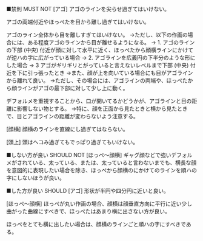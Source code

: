 ﻿■禁則 MUST NOT
[アゴ]
アゴのラインを尖らせ過ぎてはいけない。

アゴの両端付近やほっぺたを目から離し過ぎてはいけない。

アゴのライン全体から目を離しすぎてはいけない。
→ただし、以下の作画の場合には、ある程度アゴのラインから目が離せるようになる。
→ 1. アゴのラインの下部 (中央) 付近が顔に対して水平に近く、ほっぺたから顔横ラインにかけてが逆ハの字に広がっている場合
→ 2. アゴラインを広義円の下半分のような形にした場合
→ 3 アゴがギリギリとがっていると言えないレベルまで下部 (中央) 付近を下に引っ張ったとき
→また、顔が上を向いている場合にも目がアゴラインから離れて良い。
→ただし、その場合には、アゴラインの両端や、ほっぺたから顔ラインがアゴの最下部に対して少し上に動く。 

デフォルメを重視することから、口が開いてるかどうかが、アゴラインと目の距離に影響しない物とする。
→特に、顔を正面から見たときと横から見たときで、目とアゴラインの距離が変わらないよう注意する。

[顔横]
顔横のラインを直線にし過ぎてはならない。

[頭上]
頭はヘコみ過ぎてもでっぱり過ぎてもいけない。

■しない方が良い SHOULD NOT
[ほっぺ～顔横]
ギャグ顔などで強いデフォルメがされている、太っている、または、太っていると言わないまでも、横長な顔を意図的に表現したい場合を除き、ほっぺから顔横のにかけてのラインを順ハの字にしないほうが良い。

■した方が良い SHOULD
[アゴ]
形状が半円や四分円に近いと良い。

[ほっぺ～顔横]
ほっぺが丸い作画の場合、顔横は顔垂直方向に平行に近い少し曲がった曲線にすべきで、ほっぺたはあまり横に出さない方が良い。

ほっぺをとても横に出したい場合は、顔横のラインごと順ハの字にすべきである。
